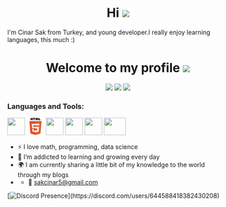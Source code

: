 
<h1 align="center">Hi <img src="https://media.giphy.com/media/hvRJCLFzcasrR4ia7z/giphy.gif" width="25px"></h1>

I'm Cinar Sak from Turkey, and young developer.I really enjoy learning languages, this much :)



<h1 align="center">Welcome to my profile <img src="https://media.giphy.com/media/hvRJCLFzcasrR4ia7z/giphy.gif" width="45px"></h1>
<p align="center">
  <a href="https://discord.com/users/644588418382430208" target"blank_"><img src="https://img.shields.io/badge/Discord%20-7289DA.svg?&style=for-the-badge&logo=discord&logoColor=white"></a>
  <a href="https://open.spotify.com/user/fox5xxhtge1obgyu9ieuog1bb?si=f1e4d96771d24ee7" target"blank_"><img src="https://img.shields.io/badge/Spotify%20-1ed760.svg?&style=for-the-badge&logo=spotify&logoColor=white"></a>
  <a href="https://www.instagram.com/cinarsak/" target"blank_"><img src="https://img.shields.io/badge/INSTAGRAM%20-DC3175.svg?&style=for-the-badge&logo=instagram&logoColor=white"></a>
</p>






<h3 align="left">Languages and Tools:</h3>

<p align="left">
  <a href="https://www.python.org"> <img src="https://cdn.worldvectorlogo.com/logos/python-5.svg" height="40px" width="40"></a>
  <a href="https://www.w3.org/html/"> <img src="https://raw.githubusercontent.com/devicons/devicon/master/icons/html5/html5-original-wordmark.svg" height="40px" width="40px"></a>
  <a href="https://code.visualstudio.com"> <img src="https://cdn.worldvectorlogo.com/logos/visual-studio-code-1.svg" width="40px" height="40px"></a>
  <a href="https://visualstudio.microsoft.com/tr/"> <img src="https://cdn.worldvectorlogo.com/logos/visual-studio-2013.svg" width="40px" height="40px"></a>
  <a href="https://www.css.org"> <img src="https://cdn.worldvectorlogo.com/logos/css-3.svg" width="40px" height="40px"></a>
  <a href="https://www.sqlite.org/index.html"> <img src="https://cdn.worldvectorlogo.com/logos/sqlite.svg" width="50px" height="40px"></a>








</p>













- :zap: I love math, programming, data science
- :seedling: I’m addicted to learning and growing every day
- :earth_africa: I am currently sharing a little bit of my knowledge to the world through my blogs
- 
  - :e-mail: [sakcinar5@gmail.com]()



[![Discord Presence](https://lanyard-profile-readme.vercel.app/api/644588418382430208?theme=dark&bg=202020&animated=false&hideDiscrim=true&borderRadius=30px&idleMessage=Probably%20doing%20something%20else...)](https://discord.com/users/644588418382430208)
